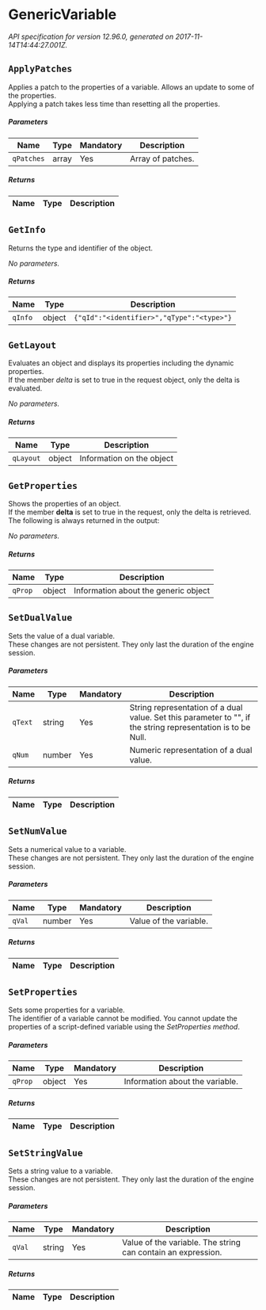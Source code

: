 
<!-- markdownlint-disable -->
# GenericVariable

_API specification for version 12.96.0, generated on 2017-11-14T14:44:27.001Z._

## `ApplyPatches`

Applies a patch to the properties of a variable. Allows an update to some of the properties.<br>Applying a patch takes less time than resetting all the properties.

##### Parameters

| Name | Type | Mandatory | Description |
| ---- | ---- | --------- | ----------- |
| `qPatches` | array | Yes | Array of patches. |

##### Returns

| Name | Type | Description |
| ---- | ---- | ----------- |


## `GetInfo`

Returns the type and identifier of the object.

_No parameters._

##### Returns

| Name | Type | Description |
| ---- | ---- | ----------- |
| `qInfo` | object | `{"qId":"<identifier>","qType":"<type>"}` |

## `GetLayout`

Evaluates an object and displays its properties including the dynamic properties.<br>If the member _delta_ is set to true in the request object, only the delta is evaluated.

_No parameters._

##### Returns

| Name | Type | Description |
| ---- | ---- | ----------- |
| `qLayout` | object | Information on the object |

## `GetProperties`

Shows the properties of an object.<br>If the member **delta** is set to true in the request, only the delta is retrieved. <br>The following is always returned in the output:

_No parameters._

##### Returns

| Name | Type | Description |
| ---- | ---- | ----------- |
| `qProp` | object | Information about the generic object |

## `SetDualValue`

Sets the value of a dual variable.<br>These changes are not persistent. They only last the duration of the engine session.

##### Parameters

| Name | Type | Mandatory | Description |
| ---- | ---- | --------- | ----------- |
| `qText` | string | Yes | String representation of a dual value. Set this parameter to "", if the string representation is to be Null. |
| `qNum` | number | Yes | Numeric representation of a dual value. |

##### Returns

| Name | Type | Description |
| ---- | ---- | ----------- |


## `SetNumValue`

Sets a numerical value to a variable.<br>These changes are not persistent. They only last the duration of the engine session.

##### Parameters

| Name | Type | Mandatory | Description |
| ---- | ---- | --------- | ----------- |
| `qVal` | number | Yes | Value of the variable. |

##### Returns

| Name | Type | Description |
| ---- | ---- | ----------- |


## `SetProperties`

Sets some properties for a variable.<br>The identifier of a variable cannot be modified. You cannot update the properties of a script-defined variable using the _SetProperties method_. 

##### Parameters

| Name | Type | Mandatory | Description |
| ---- | ---- | --------- | ----------- |
| `qProp` | object | Yes | Information about the variable. |

##### Returns

| Name | Type | Description |
| ---- | ---- | ----------- |


## `SetStringValue`

Sets a string value to a variable.<br>These changes are not persistent. They only last the duration of the engine session.

##### Parameters

| Name | Type | Mandatory | Description |
| ---- | ---- | --------- | ----------- |
| `qVal` | string | Yes | Value of the variable. The string can contain an expression. |

##### Returns

| Name | Type | Description |
| ---- | ---- | ----------- |

